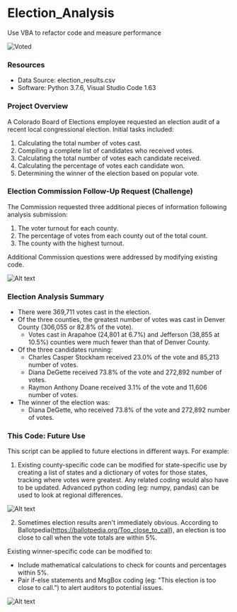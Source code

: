 
# Election_Analysis
Use VBA to refactor code and measure performance

![Voted](https://user-images.githubusercontent.com/30667001/164519318-68ee9fac-b835-4e91-b590-e3856a048d0f.png)

### Resources
  - Data Source: election_results.csv
  - Software: Python 3.7.6, Visual Studio Code 1.63

### Project Overview
A Colorado Board of Elections employee requested an election audit of a recent local congressional election.
Initial tasks included:

1. Calculating the total number of votes cast.
2. Compiling a complete list of candidates who received votes.
3. Calculating the total number of votes each candidate received.
4. Calculating the percentage of votes each candidate won.
5. Determining the winner of the election based on popular vote.
 
### Election Commission Follow-Up Request (Challenge)
 The Commission requested three additional pieces of information following analysis submission:
 
 1. The voter turnout for each county.
 2. The percentage of votes from each county out of the total count.
 3. The county with the highest turnout.
 
 Additional Commission questions were addressed by modifying existing code.
 
![Alt text](https://user-images.githubusercontent.com/30667001/148059079-fd8a686e-912e-419b-b2ff-55189dac7c38.png)

### Election Analysis Summary
- There were 369,711 votes cast in the election.
- Of the three counties, the greatest number of votes was cast in Denver County (306,055 or 82.8% of the vote).
  - Votes cast in Arapahoe (24,801 at 6.7%) and Jefferson (38,855 at 10.5%) counties were much fewer than that of Denver County.
- Of the three candidates running:
  - Charles Casper Stockham received 23.0% of the vote and 85,213 number of votes.
  - Diana DeGette received 73.8% of the vote and 272,892 number of votes.
  - Raymon Anthony Doane received 3.1% of the vote and 11,606 number of votes.
- The winner of the election was:
  - Diana DeGette, who received 73.8% of the vote and 272,892 number of votes.
  
### This Code: Future Use
This script can be applied to future elections in different ways. For example:

 1. Existing county-specific code can be modified for state-specific use by creating a list of states and a dictionary of votes for those states, tracking where votes were greatest. Any related coding would also have to be updated. Advanced python coding (eg: numpy, pandas) can be used to look at regional differences.

![Alt text](https://user-images.githubusercontent.com/30667001/148101578-d14bba25-9295-4d96-8408-c8d11653573e.png)

 2. Sometimes election results aren't immediately obvious. According to Ballotpedia(https://ballotpedia.org/Too_close_to_call), an election is too close to call when the vote totals are within 5%.

  Existing winner-specific code can be modified to:
  - Include mathematical calculations to check for counts and percentages within 5%.
  - Pair if-else statements and MsgBox coding (eg: "This election is too close to call.") to alert auditors to potential issues.

![Alt text](https://user-images.githubusercontent.com/30667001/148104066-42d0dcc7-5d97-4548-8888-5b7cdf86e2be.png)
  
